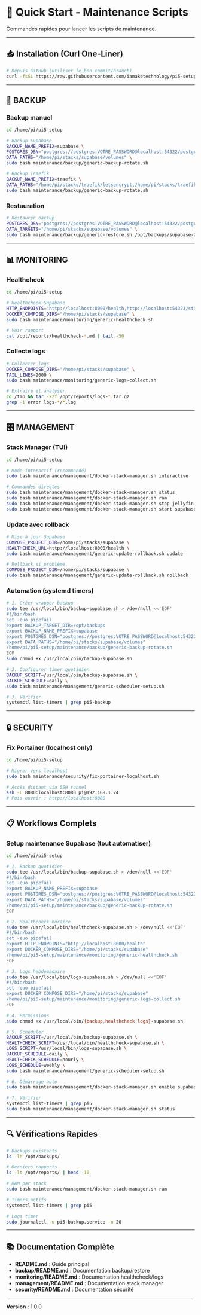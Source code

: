 # 🚀 Quick Start - Maintenance Scripts

Commandes rapides pour lancer les scripts de maintenance.

---

## 📥 Installation (Curl One-Liner)

```bash
# Depuis GitHub (utiliser le bon commit/branch)
curl -fsSL https://raw.githubusercontent.com/iamaketechnology/pi5-setup/main/maintenance/backup/generic-backup-rotate.sh | sudo bash
```

---

## 🔄 BACKUP

### Backup manuel

```bash
cd /home/pi/pi5-setup

# Backup Supabase
BACKUP_NAME_PREFIX=supabase \
POSTGRES_DSN="postgres://postgres:VOTRE_PASSWORD@localhost:54322/postgres" \
DATA_PATHS="/home/pi/stacks/supabase/volumes" \
sudo bash maintenance/backup/generic-backup-rotate.sh

# Backup Traefik
BACKUP_NAME_PREFIX=traefik \
DATA_PATHS="/home/pi/stacks/traefik/letsencrypt,/home/pi/stacks/traefik/logs" \
sudo bash maintenance/backup/generic-backup-rotate.sh
```

### Restauration

```bash
# Restaurer backup
POSTGRES_DSN="postgres://postgres:VOTRE_PASSWORD@localhost:54322/postgres" \
DATA_TARGETS="/home/pi/stacks/supabase/volumes" \
sudo bash maintenance/backup/generic-restore.sh /opt/backups/supabase-20250114-153045.tar.gz
```

---

## 📊 MONITORING

### Healthcheck

```bash
cd /home/pi/pi5-setup

# Healthcheck Supabase
HTTP_ENDPOINTS="http://localhost:8000/health,http://localhost:54323/status" \
DOCKER_COMPOSE_DIRS="/home/pi/stacks/supabase" \
sudo bash maintenance/monitoring/generic-healthcheck.sh

# Voir rapport
cat /opt/reports/healthcheck-*.md | tail -50
```

### Collecte logs

```bash
# Collecter logs
DOCKER_COMPOSE_DIRS="/home/pi/stacks/supabase" \
TAIL_LINES=2000 \
sudo bash maintenance/monitoring/generic-logs-collect.sh

# Extraire et analyser
cd /tmp && tar -xzf /opt/reports/logs-*.tar.gz
grep -i error logs-*/*.log
```

---

## 🎛️ MANAGEMENT

### Stack Manager (TUI)

```bash
cd /home/pi/pi5-setup

# Mode interactif (recommandé)
sudo bash maintenance/management/docker-stack-manager.sh interactive

# Commandes directes
sudo bash maintenance/management/docker-stack-manager.sh status
sudo bash maintenance/management/docker-stack-manager.sh ram
sudo bash maintenance/management/docker-stack-manager.sh stop jellyfin
sudo bash maintenance/management/docker-stack-manager.sh start supabase
```

### Update avec rollback

```bash
# Mise à jour Supabase
COMPOSE_PROJECT_DIR=/home/pi/stacks/supabase \
HEALTHCHECK_URL=http://localhost:8000/health \
sudo bash maintenance/management/generic-update-rollback.sh update

# Rollback si problème
COMPOSE_PROJECT_DIR=/home/pi/stacks/supabase \
sudo bash maintenance/management/generic-update-rollback.sh rollback
```

### Automation (systemd timers)

```bash
# 1. Créer wrapper backup
sudo tee /usr/local/bin/backup-supabase.sh > /dev/null <<'EOF'
#!/bin/bash
set -euo pipefail
export BACKUP_TARGET_DIR=/opt/backups
export BACKUP_NAME_PREFIX=supabase
export POSTGRES_DSN="postgres://postgres:VOTRE_PASSWORD@localhost:54322/postgres"
export DATA_PATHS="/home/pi/stacks/supabase/volumes"
/home/pi/pi5-setup/maintenance/backup/generic-backup-rotate.sh
EOF
sudo chmod +x /usr/local/bin/backup-supabase.sh

# 2. Configurer timer quotidien
BACKUP_SCRIPT=/usr/local/bin/backup-supabase.sh \
BACKUP_SCHEDULE=daily \
sudo bash maintenance/management/generic-scheduler-setup.sh

# 3. Vérifier
systemctl list-timers | grep pi5-backup
```

---

## 🔒 SECURITY

### Fix Portainer (localhost only)

```bash
cd /home/pi/pi5-setup

# Migrer vers localhost
sudo bash maintenance/security/fix-portainer-localhost.sh

# Accès distant via SSH tunnel
ssh -L 8080:localhost:8080 pi@192.168.1.74
# Puis ouvrir : http://localhost:8080
```

---

## 📋 Workflows Complets

### Setup maintenance Supabase (tout automatiser)

```bash
cd /home/pi/pi5-setup

# 1. Backup quotidien
sudo tee /usr/local/bin/backup-supabase.sh > /dev/null <<'EOF'
#!/bin/bash
set -euo pipefail
export BACKUP_NAME_PREFIX=supabase
export POSTGRES_DSN="postgres://postgres:VOTRE_PASSWORD@localhost:54322/postgres"
export DATA_PATHS="/home/pi/stacks/supabase/volumes"
/home/pi/pi5-setup/maintenance/backup/generic-backup-rotate.sh
EOF

# 2. Healthcheck horaire
sudo tee /usr/local/bin/healthcheck-supabase.sh > /dev/null <<'EOF'
#!/bin/bash
set -euo pipefail
export HTTP_ENDPOINTS="http://localhost:8000/health"
export DOCKER_COMPOSE_DIRS="/home/pi/stacks/supabase"
/home/pi/pi5-setup/maintenance/monitoring/generic-healthcheck.sh
EOF

# 3. Logs hebdomadaire
sudo tee /usr/local/bin/logs-supabase.sh > /dev/null <<'EOF'
#!/bin/bash
set -euo pipefail
export DOCKER_COMPOSE_DIRS="/home/pi/stacks/supabase"
/home/pi/pi5-setup/maintenance/monitoring/generic-logs-collect.sh
EOF

# 4. Permissions
sudo chmod +x /usr/local/bin/{backup,healthcheck,logs}-supabase.sh

# 5. Scheduler
BACKUP_SCRIPT=/usr/local/bin/backup-supabase.sh \
HEALTHCHECK_SCRIPT=/usr/local/bin/healthcheck-supabase.sh \
LOGS_SCRIPT=/usr/local/bin/logs-supabase.sh \
BACKUP_SCHEDULE=daily \
HEALTHCHECK_SCHEDULE=hourly \
LOGS_SCHEDULE=weekly \
sudo bash maintenance/management/generic-scheduler-setup.sh

# 6. Démarrage auto
sudo bash maintenance/management/docker-stack-manager.sh enable supabase

# 7. Vérifier
systemctl list-timers | grep pi5
sudo bash maintenance/management/docker-stack-manager.sh status
```

---

## 🔍 Vérifications Rapides

```bash
# Backups existants
ls -lh /opt/backups/

# Derniers rapports
ls -lt /opt/reports/ | head -10

# RAM par stack
sudo bash maintenance/management/docker-stack-manager.sh ram

# Timers actifs
systemctl list-timers | grep pi5

# Logs timer
sudo journalctl -u pi5-backup.service -n 20
```

---

## 📚 Documentation Complète

- **README.md** : Guide principal
- **backup/README.md** : Documentation backup/restore
- **monitoring/README.md** : Documentation healthcheck/logs
- **management/README.md** : Documentation stack manager
- **security/README.md** : Documentation sécurité

---

**Version** : 1.0.0
